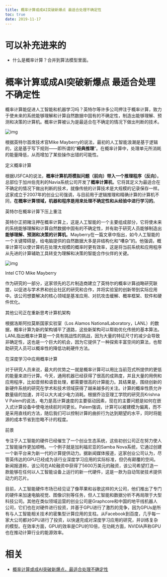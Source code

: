 ```yaml
---
title: 概率计算或成AI突破新爆点 最适合处理不确定性
toc: true
date: 2019-11-17
---
```

# 可以补充进来的

- 什么是概率计算？合并到算法模型里面。

# 概率计算或成AI突破新爆点 最适合处理不确定性

概率计算能促进人工智能和机器学习吗？英特尔等许多公司押注于概率计算，致力于使未来的系统能够理解和计算自然数据中固有的不确定性，制造出能够理解、预测和决策的计算机。概率计算被认为是最适合在不确定的情况下做出判断的技术。



![img](https://mmbiz.qpic.cn/mmbiz_png/UicQ7HgWiaUb2Zl8hzDTU1arclFr63TXIyibgNITktgAZLic6SS9ic3icCHL77ENnIiaq7F1XicqtYFiciceBYa0EnNmrE4w/640?wx_fmt=png&tp=webp&wxfrom=5&wx_lazy=1&wx_co=1)



根据英特尔首席技术官Mike Mayberry的说法，最初的人工智能浪潮是基于逻辑的，这是基于写下规则——即所谓的“**经典推理**”。在概率计算中，处理单元所消耗的能量降低，从而增加了某些操作出错的可能性。



定义概率计算



根据USFCA的说法，**概率计算机将模拟问题（前向）带入一个推理程序（反向）**。总部位于加州伯克利的Navia系统公司开发了**概率计算机**，它将其定义为最适合在不确定的情况下做出判断的技术，就像传统的计算技术是大规模的记录保存一样。这家成立于2007年的创业公司强调，与目前用于逻辑推理和精确计算的计算机不同，**在概率计算领域，机器和程序是用来处理不确定性和从经验中进行学习的**。



英特尔在概率计算下压上重注



英特尔正把赌注押在概率计算上，这是人工智能的一个主要组成部分，它将使未来的系统能够理解和计算自然数据中固有的不确定性，并有助于研究人员能够制造出**能够理解、预测和决策的计算机**。Mayberry在一篇文章中指出，如今人工智能的一个关键障碍是，给电脑提供的自然数据大多是非结构化和“嘈杂”的。他强调，概率计算可以使计算机在处理大规模的概率时更有效率，这是将当前系统和应用程序从先进的计算辅助工具转变为理解和决策的智能合作伙伴的关键。



![img](https://mmbiz.qpic.cn/mmbiz_jpg/UicQ7HgWiaUb0XwQlLrJUk2J6AbHE3zlcw9o6dtiaP0c1EPhZDkqPtFCLGSOFNxHMicAZ7rLa5Dib5zibNhlyUBhlm6Q/640?wx_fmt=jpeg&tp=webp&wxfrom=5&wx_lazy=1&wx_co=1)

Intel CTO Mike Mayberry



作为研究的一部分，这家领先的芯片制造商建立了英特尔的概率计算战略研究联盟，以促进与学术界和创业社区的研究和合作，并将实验室的创新带到实际应用中。该公司想要解决的核心领域是基准应用、对抗攻击缓解、概率框架、软件和硬件优化。



其他公司正在重新思考计算机架构



根据洛斯阿拉莫斯国家实验室（Los Alamos NationalLaboratory，LANL）的数据，概率计算为新的架构铺平了道路，这些新架构可以帮助优化传统的基本算法。LANL指出概率计算是一个具有挑战性的挑战，因为大量的特征尺寸的减少会导致非确定性，这也是一个巨大的机会，因为它提供了一种探索丰富空间的算法，也帮助研究人员可以概率性的降低功耗硬件方法。



在深度学习中应用概率计算



对于研究人员来说，最大的优势之一就是概率计算可以用比当前范式所提供的更低的能量来进行计算。今天，通用机器已经获得了很高的成熟度，并且大量的用例和应用程序，比如音频和语音处理，都需要很高的计算能力。其结果是，围绕创新的新硬件系统的研究在学术和技术领域获得了越来越多的关注。计算的概率性质允许数量级的加速，并可以大大减少电力消耗。根据乔治亚理工学院的研究员Krishna V Palem的说法，电力是高计算速度的主要驱动因素，现在的主要问题是如何在嵌入式计算设备中使电池续航时间更长。Palem强调，计算可以被建模为偏离，而不是采用直线的方法，随后我们可以控制计算的曲折行为达到期望的水平，同时将能源的成本节省到忽略不计的程度。





前景



专注于人工智能的硬件已经催生了一个创业生态系统，这些初创公司正在努力使人工智能操作更加顺畅。一个例子就是加利福尼亚的Samba Nova系统，它通过创建一个新平台来为新一代的计算提供动力。据新闻媒体报道，这家创业公司认为，尽管英伟达的GPU已经成为该行业深度学习应用的实际标准，但仍有颠覆的空间。新闻报道称，该公司在A轮融资中获得了5600万美元的融资，该公司希望打造一款能够在任何以人工智能设备上运行的新一代硬件，这是一款为自动驾驶技术提供动力的芯片。



目前，人工智能硬件市场已经见证了像苹果和谷歌这样的大公司，他们推出了专门的硬件来加速电脑视觉、图像识别等任务，但人工智能和数据分析不再局限于大型科技公司。其他在类似领域运营的创业公司是Graphcore和中国的地平线机器人公司，它们也在对硬件进行投资，并基于GPU进行了激烈的竞争，因为GPUs是所有与人工智能相关技术的密集型计算应用的支柱。从Facebook到百度，几乎每一家大公司都对GPU进行了投资，以快速完成对深度学习应用的研究，并训练复杂的模型。在效率方面，GPU的效率是CPU的10倍，在功耗方面，NVIDIA声称GPU也在推动计算行业的能源效率。



# 相关

- [概率计算或成AI突破新爆点，最适合处理不确定性](https://mp.weixin.qq.com/s?__biz=MzI3MTA0MTk1MA==&mid=2652018813&idx=5&sn=ee3f6d467957b86a1b9ac21bc2a5cdd2&chksm=f121ec8cc656659aa091b4b4003dae5373ed21915da1e074738d65823563db305cb3d5dea5aa&mpshare=1&scene=1&srcid=0517oo9MrX5adQxrmbCiAAee#rd)
